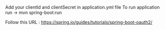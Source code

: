 Add your clientId and clientSecret in application.yml file
To run application run -> mvn spring-boot:run

Follow this URL : https://spring.io/guides/tutorials/spring-boot-oauth2/